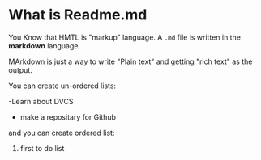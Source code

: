 # What is Readme.md

You Know that HMTL is "markup" language. A `.md` file is written in the **markdown** language.

MArkdown is just a way to write "Plain text" and getting "rich text" as the output.

You can create un-ordered lists:

-Learn about DVCS
- make a repositary for Github

and you can create ordered list:
1. first to do list

